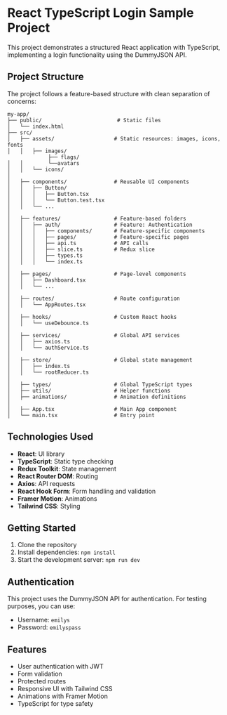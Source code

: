 # React TypeScript Login Sample Project

This project demonstrates a structured React application with TypeScript, implementing a login functionality using the DummyJSON API.

## Project Structure

The project follows a feature-based structure with clean separation of concerns:

```
my-app/
├── public/                        # Static files
│   └── index.html
├── src/
│   ├── assets/                   # Static resources: images, icons, fonts
│   │   ├── images/
             ├── flags/
│   │        └──avatars
│   │   └── icons/
│
│   ├── components/               # Reusable UI components
│   │   ├── Button/
│   │   │   ├── Button.tsx
│   │   │   └── Button.test.tsx
│   │   └── ...
│
│   ├── features/                 # Feature-based folders
│   │   ├── auth/                 # Feature: Authentication
│   │   │   ├── components/       # Feature-specific components
│   │   │   ├── pages/            # Feature-specific pages
│   │   │   ├── api.ts            # API calls
│   │   │   ├── slice.ts          # Redux slice
│   │   │   ├── types.ts
│   │   │   └── index.ts
│
│   ├── pages/                    # Page-level components
│   │   ├── Dashboard.tsx
│   │   └── ...
│
│   ├── routes/                   # Route configuration
│   │   └── AppRoutes.tsx
│
│   ├── hooks/                    # Custom React hooks
│   │   └── useDebounce.ts
│
│   ├── services/                 # Global API services
│   │   ├── axios.ts
│   │   └── authService.ts
│
│   ├── store/                    # Global state management
│   │   ├── index.ts
│   │   └── rootReducer.ts
│
│   ├── types/                    # Global TypeScript types
│   ├── utils/                    # Helper functions
│   ├── animations/               # Animation definitions
│
│   ├── App.tsx                   # Main App component
│   └── main.tsx                  # Entry point
```

## Technologies Used

- **React**: UI library
- **TypeScript**: Static type checking
- **Redux Toolkit**: State management
- **React Router DOM**: Routing
- **Axios**: API requests
- **React Hook Form**: Form handling and validation
- **Framer Motion**: Animations
- **Tailwind CSS**: Styling

## Getting Started

1. Clone the repository
2. Install dependencies: `npm install`
3. Start the development server: `npm run dev`

## Authentication

This project uses the DummyJSON API for authentication. For testing purposes, you can use:

- Username: `emilys`
- Password: `emilyspass`

## Features

- User authentication with JWT
- Form validation
- Protected routes
- Responsive UI with Tailwind CSS
- Animations with Framer Motion
- TypeScript for type safety
